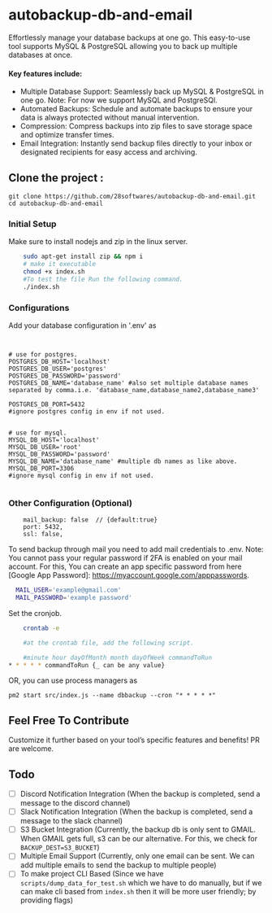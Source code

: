 # autobackup-db-and-email

Effortlessly manage your database backups at one go. This easy-to-use tool supports MySQL & PostgreSQL allowing you to back up multiple databases at once.

#### Key features include:

- Multiple Database Support: Seamlessly back up MySQL & PostgreSQL in one go. Note: For now we support MySQL and PostgreSQl.
- Automated Backups: Schedule and automate backups to ensure your data is always protected without manual intervention.
- Compression: Compress backups into zip files to save storage space and optimize transfer times.
- Email Integration: Instantly send backup files directly to your inbox or designated recipients for easy access and archiving.

## Clone the project :

```
git clone https://github.com/28softwares/autobackup-db-and-email.git
cd autobackup-db-and-email
```

### Initial Setup

Make sure to install nodejs and zip in the linux server.

```bash
    sudo apt-get install zip && npm i
    # make it executable
    chmod +x index.sh
    #To test the file Run the following command.
    ./index.sh
```

### Configurations

Add your database configuration in '.env' as

```env


# use for postgres.
POSTGRES_DB_HOST='localhost'
POSTGRES_DB_USER='postgres'
POSTGRES_DB_PASSWORD='password'
POSTGRES_DB_NAME='database_name' #also set multiple database names separated by comma.i.e. 'database_name,database_name2,database_name3'

POSTGRES_DB_PORT=5432
#ignore postgres config in env if not used.


# use for mysql.
MYSQL_DB_HOST='localhost'
MYSQL_DB_USER='root'
MYSQL_DB_PASSWORD='password'
MYSQL_DB_NAME='database_name' #multiple db names as like above.
MYSQL_DB_PORT=3306
#ignore mysql config in env if not used.


```

### Other Configuration (Optional)

```
    mail_backup: false  // {default:true}
    port: 5432,
    ssl: false,
```

To send backup through mail you need to add mail credentials to .env.
Note: You cannot pass your regular password if 2FA is enabled on your mail account. For this, You can create an app specific password from here [Google App Password]: https://myaccount.google.com/apppasswords.

```bash
  MAIL_USER='example@gmail.com'
  MAIL_PASSWORD='example password'
```

Set the cronjob.

```bash
    crontab -e

    #at the crontab file, add the following script.

    #minute hour dayOfMonth month dayOfWeek commandToRun
* * * * * commandToRun {_ can be any value}
```

OR, you can use process managers as

```
pm2 start src/index.js --name dbbackup --cron "* * * * *"
```

## Feel Free To Contribute

Customize it further based on your tool’s specific features and benefits! PR are welcome.

## Todo

- [ ] Discord Notification Integration (When the backup is completed, send a message to the discord channel)
- [ ] Slack Notification Integration (When the backup is completed, send a message to the slack channel)
- [ ] S3 Bucket Integration (Currently, the backup db is only sent to GMAIL. When GMAIL gets full, s3 can be our alternative. For this, we check for `BACKUP_DEST=S3_BUCKET`)
- [ ] Multiple Email Support (Currently, only one email can be sent. We can add multiple emails to send the backup to multiple people)
- [ ] To make project CLI Based (Since we have `scripts/dump_data_for_test.sh` which we have to do manually, but if we can make cli based from `index.sh` then it will be more user friendly; by providing flags)
